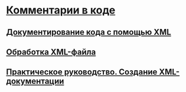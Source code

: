 # [Комментарии в коде](comments-in-code.md)
## [Документирование кода с помощью XML](documenting-your-code-with-xml.md)
## [Обработка XML-файла](processing-the-xml-file.md)
## [Практическое руководство. Создание XML-документации](how-to-create-xml-documentation.md)